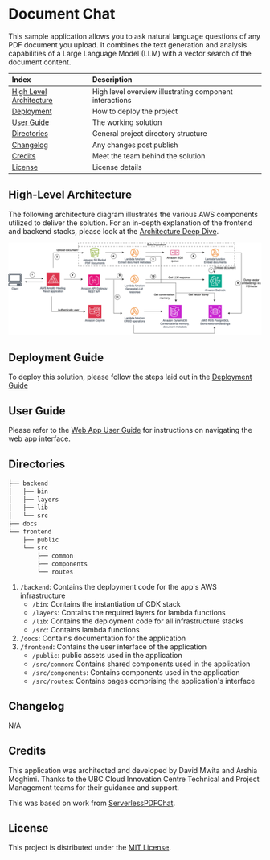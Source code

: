 # Document Chat

This sample application allows you to ask natural language questions of any PDF document you upload. It combines the text generation and analysis capabilities of a Large Language Model (LLM) with a vector search of the document content.

| Index                                               | Description                                             |
| :-------------------------------------------------- | :------------------------------------------------------ |
| [High Level Architecture](#high-level-architecture) | High level overview illustrating component interactions |
| [Deployment](#deployment-guide)                     | How to deploy the project                               |
| [User Guide](#user-guide)                           | The working solution                                    |
| [Directories](#directories)                          | General project directory structure
| [Changelog](#changelog)                             | Any changes post publish                                |
| [Credits](#credits)                                 | Meet the team behind the solution                       |
| [License](#license)                                 | License details                                         |

## High-Level Architecture

The following architecture diagram illustrates the various AWS components utilized to deliver the solution. For an in-depth explanation of the frontend and backend stacks, please look at the [Architecture Deep Dive](docs/ArchitectureDeepDive.md).

![Alt text](docs/images/architecture.png)

## Deployment Guide

To deploy this solution, please follow the steps laid out in the [Deployment Guide](./docs/deploymentGuide.md)

## User Guide

Please refer to the [Web App User Guide](./docs/userGuide.md) for instructions on navigating the web app interface.

## Directories

```
├── backend
│   ├── bin
│   ├── layers
│   ├── lib
│   └── src
├── docs
└── frontend
    ├── public
    └── src
        ├── common
        ├── components
        └── routes
```

1. `/backend`: Contains the deployment code for the app's AWS infrastructure
    - `/bin`: Contains the instantiation of CDK stack
    - `/layers`: Contains the required layers for lambda functions
    - `/lib`: Contains the deployment code for all infrastructure stacks
    - `/src`: Contains lambda functions
2. `/docs`: Contains documentation for the application
3. `/frontend`: Contains the user interface of the application
    - `/public`: public assets used in the application
    - `/src/common`: Contains shared components used in the application
    - `/src/components`: Contains components used in the application
    - `/src/routes`: Contains pages comprising the application's interface

## Changelog
N/A

## Credits

This application was architected and developed by David Mwita and Arshia Moghimi. Thanks to the UBC Cloud Innovation Centre Technical and Project Management teams for their guidance and support.

This was based on work from [ServerlessPDFChat](https://github.com/aws-samples/serverless-pdf-chat).

## License

This project is distributed under the [MIT License](LICENSE).
